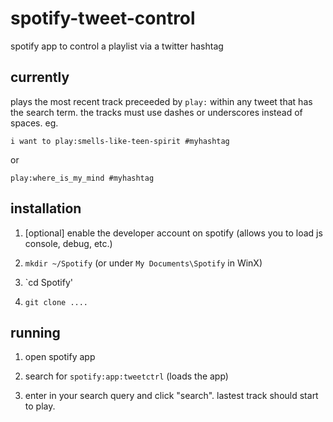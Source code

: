 spotify-tweet-control
=====================

spotify app to control a playlist via a twitter hashtag


currently
--------

plays the most recent track preceeded by `play:` within any tweet that has the search term. the tracks must use dashes or underscores instead of spaces. eg.

    i want to play:smells-like-teen-spirit #myhashtag 

or 

    play:where_is_my_mind #myhashtag 


installation
-------

1. [optional] enable the developer account on spotify (allows you to load js console, debug, etc.)

1. `mkdir ~/Spotify` (or under `My Documents\Spotify` in WinX)

1. `cd Spotify' 

1. `git clone ....`

running 
------ 

1. open spotify app 

1. search for `spotify:app:tweetctrl` (loads the app)

1. enter in your search query and click "search". lastest track should start to play.